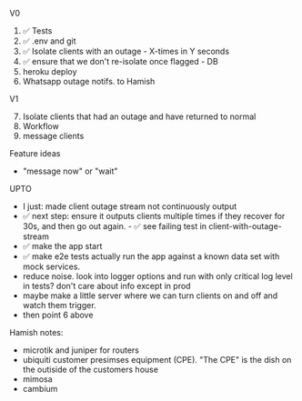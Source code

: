 V0

1. ✅ Tests
2. ✅ .env and git
3. ✅ Isolate clients with an outage - X-times in Y seconds
4. ✅ ensure that we don't re-isolate once flagged - DB
6. heroku deploy
5. Whatsapp outage notifs. to Hamish

V1

7. Isolate clients that had an outage and have returned to normal
7. Workflow
8. message clients

Feature ideas

- "message now" or "wait"

UPTO

- I just: made client outage stream not continuously output
- ✅ next step: ensure it outputs clients multiple times if they recover for 30s, and then go out again. - ✅ see failing test in client-with-outage-stream
- ✅ make the app start
- ✅ make e2e tests actually run the app against a known data set with mock services.
- reduce noise.  look into logger options and run with only critical log level in tests?  don't care about info except in prod
- maybe make a little server where we can turn clients on and off and watch them trigger.
- then point 6 above

Hamish notes:

- microtik and juniper for routers
- ubiquiti customer presimses equipment (CPE).  "The CPE" is the dish on the outiside of the customers house
- mimosa
- cambium